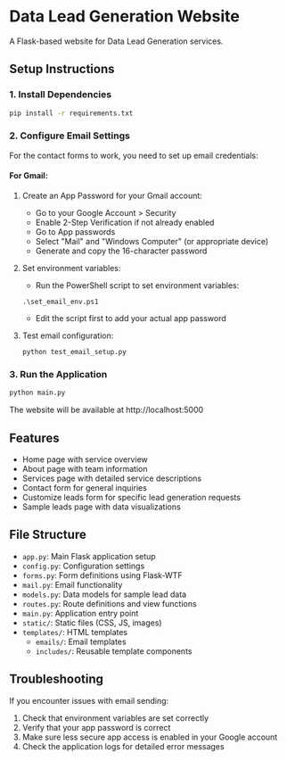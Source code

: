 # Data Lead Generation Website

A Flask-based website for Data Lead Generation services.

## Setup Instructions

### 1. Install Dependencies

```bash
pip install -r requirements.txt
```

### 2. Configure Email Settings

For the contact forms to work, you need to set up email credentials:

#### For Gmail:

1. Create an App Password for your Gmail account:
   - Go to your Google Account > Security
   - Enable 2-Step Verification if not already enabled
   - Go to App passwords
   - Select "Mail" and "Windows Computer" (or appropriate device)
   - Generate and copy the 16-character password

2. Set environment variables:
   - Run the PowerShell script to set environment variables:
   ```
   .\set_email_env.ps1
   ```
   - Edit the script first to add your actual app password

3. Test email configuration:
   ```
   python test_email_setup.py
   ```

### 3. Run the Application

```bash
python main.py
```

The website will be available at http://localhost:5000

## Features

- Home page with service overview
- About page with team information
- Services page with detailed service descriptions
- Contact form for general inquiries
- Customize leads form for specific lead generation requests
- Sample leads page with data visualizations

## File Structure

- `app.py`: Main Flask application setup
- `config.py`: Configuration settings
- `forms.py`: Form definitions using Flask-WTF
- `mail.py`: Email functionality
- `models.py`: Data models for sample lead data
- `routes.py`: Route definitions and view functions
- `main.py`: Application entry point
- `static/`: Static files (CSS, JS, images)
- `templates/`: HTML templates
  - `emails/`: Email templates
  - `includes/`: Reusable template components

## Troubleshooting

If you encounter issues with email sending:

1. Check that environment variables are set correctly
2. Verify that your app password is correct
3. Make sure less secure app access is enabled in your Google account
4. Check the application logs for detailed error messages